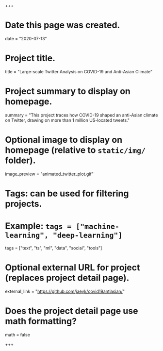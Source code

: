 +++
# Date this page was created.
date = "2020-07-13"

# Project title.
title = "Large-scale Twitter Analysis on COVID-19 and Anti-Asian Climate"

# Project summary to display on homepage.
summary = "This project traces how COVID-19 shaped an anti-Asian climate on Twitter, drawing on more than 1 million US-located tweets."

# Optional image to display on homepage (relative to `static/img/` folder).
image_preview = "animated_twitter_plot.gif"

# Tags: can be used for filtering projects.
# Example: `tags = ["machine-learning", "deep-learning"]`
tags = ["text", "ts", "ml", "data", "social", "tools"]

# Optional external URL for project (replaces project detail page).
external_link = "https://github.com/jaeyk/covid19antiasian/"

# Does the project detail page use math formatting?
math = false

+++

